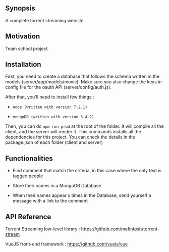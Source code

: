 ## Synopsis

A complete torrent streaming website

## Motivation

Team school project

## Installation

First, you need to create a database that follows the schema written in the models (server/app/models/movie).
Make sure you also change the keys in config file for the oauth API (server/config/auth.js).

After that, you'll need to install few things :

- `node (written with version 7.2.1)`

- `mongoDB (written with version 3.4.2)`

Then, you can do `npm run prod` at the root of the folder. It will compile all the client, and the server will
render it. This commands installs all the dependencies for this project. You can check the details in the
package.json of each folder (client and server)


## Functionalities

- Find comment that match the criteria, in this case where the only text is tagged people  

- Store their names in a MongoDB Database

- When their names appear x times in the Database, send yourself a message with a link to the comment

## API Reference

Torrent Streaming low-level library : https://github.com/mafintosh/torrent-stream

VueJS front-end framework : https://github.com/vuejs/vue
